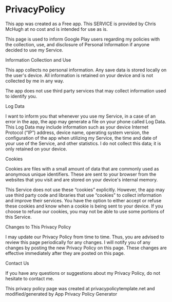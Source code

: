 # PrivacyPolicy

This app was created as a Free app. This SERVICE is provided by Chris McHugh at no cost and is intended for use as is.

This page is used to inform Google Play users regarding my policies with the collection, use, and disclosure of Personal Information if anyone decided to use my Service.

Information Collection and Use

This app collects no personal information. Any save data is stored locally on the user's device. All information is retained on your device and is not collected by me in any way.

The app does not use third party services that may collect information used to identify you.

Log Data

I want to inform you that whenever you use my Service, in a case of an error in the app, the app may generate a file on your phone called Log Data. This Log Data may include information such as your device Internet Protocol (“IP”) address, device name, operating system version, the configuration of the app when utilizing my Service, the time and date of your use of the Service, and other statistics. I do not collect this data; it is only retained on your device.

Cookies

Cookies are files with a small amount of data that are commonly used as anonymous unique identifiers. These are sent to your browser from the websites that you visit and are stored on your device's internal memory.

This Service does not use these “cookies” explicitly. However, the app may use third party code and libraries that use “cookies” to collect information and improve their services. You have the option to either accept or refuse these cookies and know when a cookie is being sent to your device. If you choose to refuse our cookies, you may not be able to use some portions of this Service.

Changes to This Privacy Policy

I may update our Privacy Policy from time to time. Thus, you are advised to review this page periodically for any changes. I will notify you of any changes by posting the new Privacy Policy on this page. These changes are effective immediately after they are posted on this page.

Contact Us

If you have any questions or suggestions about my Privacy Policy, do not hesitate to contact me.

This privacy policy page was created at privacypolicytemplate.net and modified/generated by App Privacy Policy Generator
